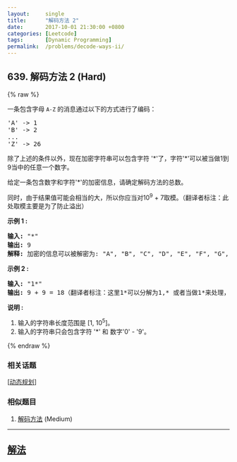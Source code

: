 ```yaml
---
layout:     single
title:      "解码方法 2"
date:       2017-10-01 21:30:00 +0800
categories: [Leetcode]
tags:       [Dynamic Programming]
permalink:  /problems/decode-ways-ii/
---
```


## 639. 解码方法 2 (Hard)

{% raw %}

<p>一条包含字母&nbsp;<code>A-Z</code> 的消息通过以下的方式进行了编码：</p>

<pre>&#39;A&#39; -&gt; 1
&#39;B&#39; -&gt; 2
...
&#39;Z&#39; -&gt; 26
</pre>

<p>除了上述的条件以外，现在加密字符串可以包含字符 &#39;*&#39;了，字符&#39;*&#39;可以被当做1到9当中的任意一个数字。</p>

<p>给定一条包含数字和字符&#39;*&#39;的加密信息，请确定解码方法的总数。</p>

<p>同时，由于结果值可能会相当的大，所以你应当对10<sup>9</sup>&nbsp;+ 7取模。（翻译者标注：此处取模主要是为了防止溢出）</p>

<p><strong>示例 1 :</strong></p>

<pre><strong>输入:</strong> &quot;*&quot;
<strong>输出:</strong> 9
<strong>解释:</strong> 加密的信息可以被解密为: &quot;A&quot;, &quot;B&quot;, &quot;C&quot;, &quot;D&quot;, &quot;E&quot;, &quot;F&quot;, &quot;G&quot;, &quot;H&quot;, &quot;I&quot;.
</pre>

<p><strong>示例 2 :</strong></p>

<pre><strong>输入:</strong> &quot;1*&quot;
<strong>输出:</strong> 9 + 9 = 18（翻译者标注：这里1*可以分解为1,* 或者当做1*来处理，所以结果是9+9=18）
</pre>

<p><strong>说明 :</strong></p>

<ol>
	<li>输入的字符串长度范围是 [1, 10<sup>5</sup>]。</li>
	<li>输入的字符串只会包含字符 &#39;*&#39; 和 数字&#39;0&#39; - &#39;9&#39;。</li>
</ol>

{% endraw %}

### 相关话题
  [[动态规划](https://github.com/openset/leetcode/tree/master/tag/dynamic-programming/README.md)]

### 相似题目
  1. [解码方法](/problems/decode-ways) (Medium)

---

## [解法](https://github.com/openset/leetcode/tree/master/problems/decode-ways-ii)
